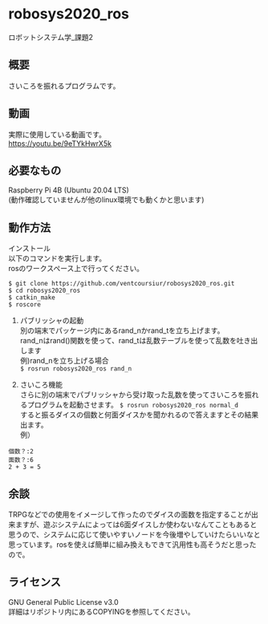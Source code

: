 # robosys2020_ros
ロボットシステム学_課題2
  
## 概要
さいころを振れるプログラムです。  
  
## 動画
実際に使用している動画です。  
https://youtu.be/9eTYkHwrX5k  
  
## 必要なもの
Raspberry Pi 4B (Ubuntu 20.04 LTS)  
(動作確認していませんが他のlinux環境でも動くかと思います)  
  
## 動作方法
インストール  
以下のコマンドを実行します。  
rosのワークスペース上で行ってください。  
  
```
$ git clone https://github.com/ventcoursiur/robosys2020_ros.git  
$ cd robosys2020_ros  
$ catkin_make  
$ roscore
```
  
1. パブリッシャの起動  
別の端末でパッケージ内にあるrand_nかrand_tを立ち上げます。  
rand_nはrand()関数を使って、rand_tは乱数テーブルを使って乱数を吐き出します  
例)rand_nを立ち上げる場合  
`$ rosrun robosys2020_ros rand_n`  
  
2. さいころ機能  
さらに別の端末でパブリッシャから受け取った乱数を使ってさいころを振れるプログラムを起動させます。
`$ rosrun robosys2020_ros normal_d`  
すると振るダイスの個数と何面ダイスかを聞かれるので答えますとその結果出ます。  
例）  
```
個数？:2  
面数？:6  
2 + 3 = 5  
```
  
## 余談
TRPGなどでの使用をイメージして作ったのでダイスの面数を指定することが出来ますが、遊ぶシステムによっては6面ダイスしか使わないなんてこともあると思うので、システムに応じて使いやすいノードを今後増やしていけたらいいなと思っています。rosを使えば簡単に組み換えもできて汎用性も高そうだと思ったので。  
  
## ライセンス
GNU General Public License v3.0  
詳細はリポジトリ内にあるCOPYINGを参照してください。  
